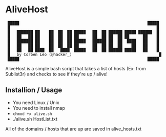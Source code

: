 # AliveHost
```
 █████                                                        █████
 █                                                                █
 █   ███████ ██    ██  ██  ██ █████   ██  ██ ██████ █████ ██████  █      
 █   ██   ██ ██    ██  ██  ██ ██      ██  ██ ██  ██ ██      ██	  █     
 █   ███████ ██    ██  ██  ██ █████   ██████ ██  ██  ████   ██	  █      
 █   ██   ██ ██    ██  ██  ██ ██      ██  ██ ██  ██    ██   ██	  █      
 █   ██   ██ ████  ██   ████  █████   ██  ██ ██████ █████   ██	  █
 █   by Corben Leo (@hacker_)                                      █
 █████                                                        █████
 ```
AliveHost is a simple bash script that takes a list of hosts (Ex: from Sublist3r) and checks to see if they're up / alive!

## Installion / Usage
* You need Linux / Unix
* You need to install nmap 
*  `chmod +x alive.sh`
* ./alive.sh HostList.txt

All of the domains / hosts that are up are saved in alive_hosts.txt
